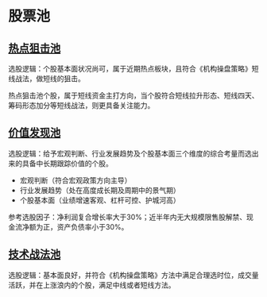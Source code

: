 # 股票池

## [热点狙击池](part1.md)

选股逻辑：个股基本面状况尚可，属于近期热点板块，且符合《机构操盘策略》短线战法，做短线的狙击。

热点狙击池个股，属于短线资金主打方向，当个股符合短线拉升形态、短线四天、筹码形态加分等短线战法，则更具备关注能力。

## [价值发现池](part2.md)

选股逻辑：给予宏观判断、行业发展趋势及个股基本面三个维度的综合考量而选出来的具备中长期跟踪价值的个股。

- 宏观判断（符合宏观政策方向主导）
- 行业发展趋势（处在高度成长期及周期中的景气期）
- 个股基本面（业绩增速客观、杠杆可控、护城河高）

参考选股因子：净利润复合增长率大于30%；近半年内无大规模限售股解禁、现金流净额为正，资产负债率小于30%。

## [技术战法池](part3.md)

选股逻辑：基本面良好，并符合《机构操盘策略》方法中满足合理选时位，成交量活跃，并在上涨浪内的个股，满足中线或者短线方法。
